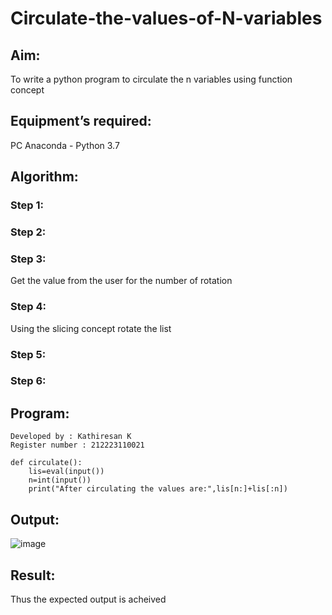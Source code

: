 # Circulate-the-values-of-N-variables
## Aim:
To write a python program to circulate the n variables using function concept
## Equipment’s required:
PC
Anaconda - Python 3.7
## Algorithm: 
### Step 1: 
### Step 2: 
### Step 3: 
Get the value from the user for the number of rotation
### Step 4: 
Using the slicing concept rotate the list

### Step 5: 
### Step 6: 
## Program:
```
Developed by : Kathiresan K
Register number : 212223110021
```
```
def circulate():
    lis=eval(input())
    n=int(input())
    print("After circulating the values are:",lis[n:]+lis[:n])
```

## Output:

![image](https://github.com/Kathiresan-23013376/Circulate-the-values-of-N-variables/assets/150008375/1efb5679-d9c1-4a41-9f61-ddc431bd639f)

## Result:
Thus the expected output is acheived
